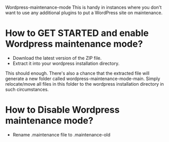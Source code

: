  Wordpress-maintenance-mode
This is handy in instances where you don't want to use any additional plugins to put a WordPress site on maintenance.

# How to GET STARTED and enable Wordpress maintenance mode?
- Download the latest version of the ZIP file.
- Extract it into your wordpress installation directory.

This should enough. There's also a chance that the extracted file will generate a new folder called wordpress-maintenance-mode-main. Simply relocate/move all files in this folder to the wordpress installation directory in such circumstances.

# How to Disable Wordpress maintenance mode?
- Rename .maintenance file to .maintenance-old

